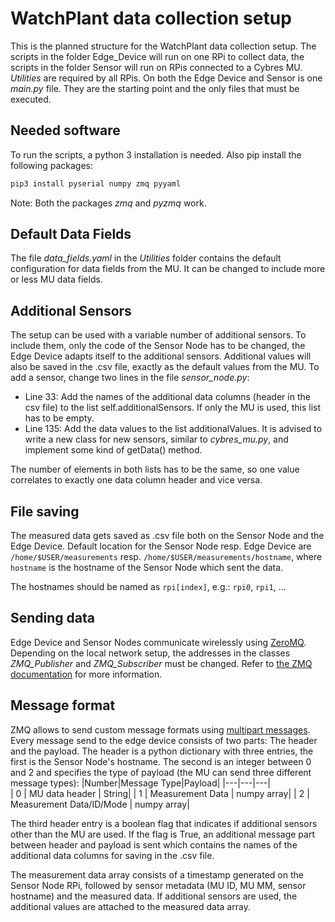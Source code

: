 # WatchPlant data collection setup

This is the planned structure for the WatchPlant data collection setup. The scripts in the folder Edge_Device will run on one RPi to collect data, the scripts in the folder Sensor will run on RPis connected to a Cybres MU. *Utilities* are required by all RPis. On both the Edge Device and Sensor is one *main.py* file. They are the starting point and the only files that must be executed.

## Needed software
To run the scripts, a python 3 installation is needed. Also pip install the following packages: 
```bash
pip3 install pyserial numpy zmq pyyaml
```
Note: Both the packages *zmq* and *pyzmq* work.

## Default Data Fields
The file *data_fields.yaml* in the *Utilities* folder contains the default configuration for data fields from the MU. It can be changed to include more or less MU data fields.

## Additional Sensors
The setup can be used with a variable number of additional sensors. To include them, only the code of the Sensor Node has to be changed, the Edge Device adapts itself to the additional sensors. Additional values will also be saved in the .csv file, exactly as the default values from the MU. To add a sensor, change two lines in the file *sensor_node.py*:

- Line 33: Add the names of the additional data columns (header in the csv file) to the list self.additionalSensors. If only the MU is used, this list has to be empty.
- Line 135: Add the data values to the list additionalValues. It is advised to write a new class for new sensors, similar to *cybres_mu.py*, and implement some kind of getData() method.

The number of elements in both lists has to be the same, so one value correlates to exactly one data column header and vice versa.

## File saving
The measured data gets saved as .csv file both on the Sensor Node and the Edge Device. Default location for the Sensor Node resp. Edge Device are ``/home/$USER/measurements`` resp. ``/home/$USER/measurements/hostname``, where ``hostname`` is the hostname of the Sensor Node which sent the data.

The hostnames should be named as ``rpi[index]``, e.g.: ``rpi0``, ``rpi1``, ...

## Sending data
Edge Device and Sensor Nodes communicate wirelessly using [ZeroMQ](https://zeromq.org/). Depending on the local network setup, the addresses in the classes *ZMQ_Publisher* and *ZMQ_Subscriber* must be changed. Refer to [the ZMQ documentation](http://api.zeromq.org/3-2:zmq-tcp) for more information.

## Message format
ZMQ allows to send custom message formats using [multipart messages](http://api.zeromq.org/3-2:zmq-send). Every message send to the edge device consists of two parts: The header and the payload. The header is a python dictionary with three entries, the first is the Sensor Node's hostname. The second is an integer between 0 and 2 and specifies the type of payload (the MU can send three different message types):
|Number|Message Type|Payload|
|---|---|---|  
| 0 | MU data header | String|
| 1 | Measurement Data | numpy array|
| 2 | Measurement Data/ID/Mode | numpy array|

The third header entry is a boolean flag that indicates if additional sensors other than the MU are used. If the flag is True, an additional message part between header and payload is sent which contains the names of the additional data columns for saving in the .csv file.

The measurement data array consists of a timestamp generated on the Sensor Node RPi, followed by sensor metadata (MU ID, MU MM, sensor hostname) and the measured data. If additional sensors are used, the additional values are attached to the measured data array.

